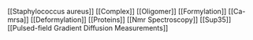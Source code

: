 [[Staphylococcus aureus]]
[[Complex]]
[[Oligomer]]
[[Formylation]]
[[Ca-mrsa]]
[[Deformylation]]
[[Proteins]]
[[Nmr Spectroscopy]]
[[Sup35]]
[[Pulsed-field Gradient Diffusion Measurements]]
